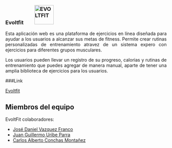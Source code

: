 ### Evoltfit <a href='https://postimg.cc/Bj9ZMQ4D' target='_blank'><img src='https://i.postimg.cc/FH1fF76P/EVOLTFIT.png' border='0' alt='EVOLTFIT' width='60' height='60'  style='margin-left: 30px; margin-top: 10px;'/></a>


<div style="text-align: justify;">
Esta aplicación web es una plataforma de ejercicios en línea diseñada para ayudar a los usuarios a alcanzar sus metas de fitness. Permite crear rutinas personalizadas de entrenamiento atravez de un sistema expero con ejercicios para diferentes grupos musculares.

Los usuarios pueden llevar un registro de su progreso, calorias y rutinas de entrenamiento que puedes agregar de manera manual, aparte de tener una amplia biblioteca de ejercicios para los usuarios.

</div>

###Link

[Evoltfit](https://evoltfit-app.vercel.app/)



## Miembros del equipo

EvoltFit colaboradores:

- [José Daniel Vazquez Franco](https://github.com/JDaniVF)
- [Juan Guillermo Uribe Parra](https://github.com/juan-uribe-p) 
- [Carlos Alberto Conchas Montañez](https://github.com/IamSharls)

